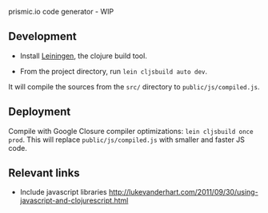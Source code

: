 prismic.io code generator - WIP

## Development

- Install [Leiningen](http://leiningen.org/), the clojure build tool.

- From the project directory, run `lein cljsbuild auto dev`.

It will compile the sources from the `src/` directory to `public/js/compiled.js`.

## Deployment

Compile with Google Closure compiler optimizations: `lein cljsbuild once prod`.
This will replace `public/js/compiled.js` with smaller and faster JS code.

## Relevant links

- Include javascript libraries http://lukevanderhart.com/2011/09/30/using-javascript-and-clojurescript.html
